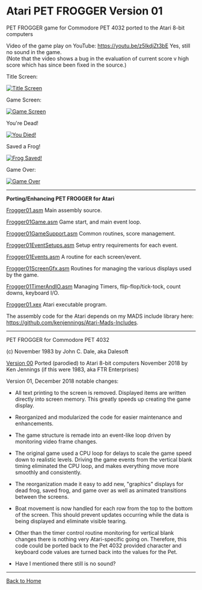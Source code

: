 # Atari PET FROGGER Version 01

 PET FROGGER game for Commodore PET 4032 ported to the Atari 8-bit computers

Video of the game play on YouTube: https://youtu.be/z5lkdjZt3bE    Yes, still no sound in the game.  
(Note that the video shows a bug in the evaluation of current score v high score which has since been fixed in the source.)
  
Title Screen:

[![Title Screen](https://github.com/kenjennings/Atari-Pet-Frogger/raw/master/V01_Title.png "Title Screen")](#features1)

Game Screen:

[![Game Screen](https://github.com/kenjennings/Atari-Pet-Frogger/raw/master/V01_Game.png "Game Screen")](#features2)

You're Dead!

[![You Died!](https://github.com/kenjennings/Atari-Pet-Frogger/raw/master/V01_Dead.png "Dead Frog!")](#features3)

Saved a Frog!

[![Frog Saved!](https://github.com/kenjennings/Atari-Pet-Frogger/raw/master/V01_Saved.png "Saved a Frog!")](#features4)

Game Over:

[![Game Over](https://github.com/kenjennings/Atari-Pet-Frogger/raw/master/V01_GameOver.png "Game Over")](#features5)

---

**Porting/Enhancing PET FROGGER for Atari**

[Frogger01.asm](https://github.com/kenjennings/Atari-Pet-Frogger/blob/master/Frogger01.asm "Frogger01.asm") Main assembly source.

[Frogger01Game.asm](https://github.com/kenjennings/Atari-Pet-Frogger/blob/master/Frogger01Game.asm "Frogger01Game.asm") Game start, and main event loop.

[Frogger01GameSupport.asm](https://github.com/kenjennings/Atari-Pet-Frogger/blob/master/Frogger01GameSupport.asm "Frogger01GameSupport.asm") Common routines, score management.

[Frogger01EventSetups.asm](https://github.com/kenjennings/Atari-Pet-Frogger/blob/master/Frogger01EventSetups.asm "Frogger01EventSetups.asm") Setup entry requirements for each event. 

[Frogger01Events.asm](https://github.com/kenjennings/Atari-Pet-Frogger/blob/master/Frogger01Events.asm "Frogger01Events.asm") A routine for each screen/event. 

[Frogger01ScreenGfx.asm](https://github.com/kenjennings/Atari-Pet-Frogger/blob/master/Frogger01ScreenGfx.asm "Frogger01ScreenGfx.asm") Routines for managing the various displays used by the game. 

[Frogger01TimerAndIO.asm](https://github.com/kenjennings/Atari-Pet-Frogger/blob/master/Frogger01TimerAndIO.asm "Frogger01TimerAndIO.asm") Managing Timers, flip-flop/tick-tock, count downs, keyboard I/O.

[Frogger01.xex](https://github.com/kenjennings/Atari-Pet-Frogger/blob/master/Frogger01.asm "Frogger01.xex") Atari executable program.

The assembly code for the Atari depends on my MADS include library here: https://github.com/kenjennings/Atari-Mads-Includes.  

---

PET FROGGER for Commodore PET 4032

(c) November 1983 by John C. Dale, aka Dalesoft

[Version 00](https://github.com/kenjennings/Atari-Pet-Frogger/blob/master/README_V00.md "Version 00") Ported (parodied) to Atari 8-bit computers November 2018 by Ken Jennings (if this were 1983, aka FTR Enterprises)

Version 01, December 2018 notable changes:

- All text printing to the screen is removed.  Displayed items are written directly into screen memory.  This greatly speeds up creating the game display.

- Reorganized and modularized the code for easier maintenance and enhancements.
 
- The game structure is remade into an event-like loop driven by monitoring video frame changes.

- The original game used a CPU loop for delays to scale the game speed down to realistic levels.  Driving the game events from the vertical blank timing eliminated the CPU loop, and makes everything move more smoothly and consistently. 

- The reorganization made it easy to add new, "graphics" displays for dead frog, saved frog, and game over as well as animated transitions between the screens.  

- Boat movement is now handled for each row from the top to the bottom of the screen.  This should prevent updates occurring while the data is being displayed and eliminate visible tearing.

- Other than the timer control routine monitoring for vertical blank changes there is nothing very Atari-specific going on.  Therefore, this code could be ported back to the Pet 4032 provided character and keyboard code values are turned back into the values for the Pet.

- Have I mentioned there still is no sound?

---

[Back to Home](https://github.com/kenjennings/Atari-Pet-Frogger/blob/master/README.md "Home") 
